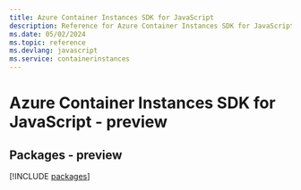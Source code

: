 ```yaml
---
title: Azure Container Instances SDK for JavaScript
description: Reference for Azure Container Instances SDK for JavaScript
ms.date: 05/02/2024
ms.topic: reference
ms.devlang: javascript
ms.service: containerinstances
---
```

# Azure Container Instances SDK for JavaScript - preview
## Packages - preview
[!INCLUDE [packages](container-instances-index.md)]
